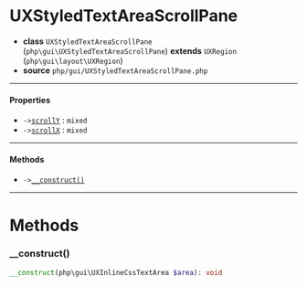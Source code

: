 # UXStyledTextAreaScrollPane

- **class** `UXStyledTextAreaScrollPane` (`php\gui\UXStyledTextAreaScrollPane`) **extends** `UXRegion` (`php\gui\layout\UXRegion`)
- **source** `php/gui/UXStyledTextAreaScrollPane.php`

---

#### Properties

- `->`[`scrollY`](#prop-scrolly) : `mixed`
- `->`[`scrollX`](#prop-scrollx) : `mixed`

---

#### Methods

- `->`[`__construct()`](#method-__construct)

---
# Methods

<a name="method-__construct"></a>

### __construct()
```php
__construct(php\gui\UXInlineCssTextArea $area): void
```
